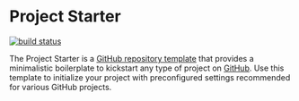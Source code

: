 # Project Starter

[![build status](https://img.shields.io/github/actions/workflow/status/threeal/project-starter/build.yaml?branch=main&style=flat-square)](https://github.com/threeal/project-starter/actions/workflows/build.yaml)

The Project Starter is a [GitHub repository template](https://docs.github.com/en/repositories/creating-and-managing-repositories/creating-a-repository-from-a-template) that provides a minimalistic boilerplate to kickstart any type of project on [GitHub](https://github.com/). Use this template to initialize your project with preconfigured settings recommended for various GitHub projects.
